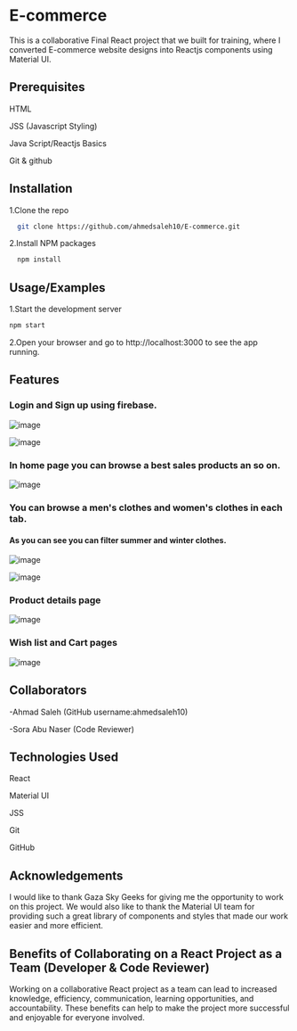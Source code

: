 
# E-commerce


This is a collaborative Final React project that we built for training, where I converted E-commerce website designs into Reactjs components using Material UI.

## Prerequisites
HTML

JSS (Javascript Styling)

Java Script/Reactjs Basics

Git & github

## Installation
1.Clone the repo

```bash
  git clone https://github.com/ahmedsaleh10/E-commerce.git
```
2.Install NPM packages
```bash
  npm install
```

## Usage/Examples
1.Start the development server


```javascript
npm start

```
2.Open your browser and go to http://localhost:3000 to see the app running.

## Features 

### Login and Sign up using firebase.

![image](./public/images/Login.png)


![image](./public/images/SignUp.png)




### In home page you can browse a best sales products an so on.

![image](./public/images/Home.png)




### You can browse a men's clothes and women's clothes in each tab.

#### As you can see you can filter summer and winter clothes.

![image](./public/images/Men.png)


![image](./public/images/Women.png)




### Product details page

![image](./public/images/Product%20Page.png)




### Wish list and Cart pages

![image](./public/images/WishList.png)




## Collaborators
-Ahmad Saleh (GitHub username:ahmedsaleh10)

-Sora Abu Naser (Code Reviewer)

## Technologies Used
React

Material UI

JSS

Git

GitHub

## Acknowledgements

I would like to thank Gaza Sky Geeks for giving me the opportunity to work on this project. We would also like to thank the Material UI team for providing such a great library of components and styles that made our work easier and more efficient.

## Benefits of Collaborating on a React Project as a Team (Developer & Code Reviewer)
Working on a collaborative React project as a team can lead to increased knowledge, efficiency, communication, learning opportunities, and accountability. These benefits can help to make the project more successful and enjoyable for everyone involved.
